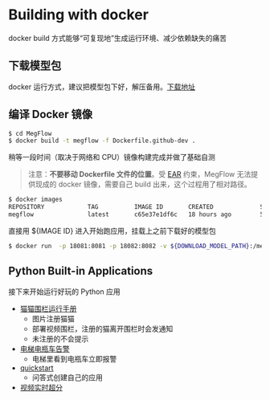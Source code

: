 # Building with docker

docker build 方式能够“可复现地”生成运行环境、减少依赖缺失的痛苦

## 下载模型包
docker 运行方式，建议把模型包下好，解压备用。[下载地址](../download-models.zh.md)

## 编译 Docker 镜像

```bash
$ cd MegFlow
$ docker build -t megflow -f Dockerfile.github-dev .
```
稍等一段时间（取决于网络和 CPU）镜像构建完成并做了基础自测
> 注意：**不要移动 Dockerfile 文件的位置**。受 [EAR](https://www.federalregister.gov/documents/2019/10/09/2019-22210/addition-of-certain-entities-to-the-entity-list) 约束，MegFlow 无法提供现成的 docker 镜像，需要自己 build 出来，这个过程用了相对路径。
```bash
$ docker images
REPOSITORY            TAG          IMAGE ID       CREATED             SIZE
megflow               latest       c65e37e1df6c   18 hours ago        5.05GB
```
直接用 ${IMAGE ID} 进入开始跑应用，挂载上之前下载好的模型包
```bash
$ docker run  -p 18081:8081 -p 18082:8082 -v ${DOWNLOAD_MODEL_PATH}:/megflow-runspace/flow-python/examples/models -i -t  c65e37e1df6c /bin/bash
```

## Python Built-in Applications

接下来开始运行好玩的 Python 应用

* [猫猫围栏运行手册](https://github.com/MegEngine/MegFlow/tree/master/flow-python/examples/application/cat_finder)
   * 图片注册猫猫
   * 部署视频围栏，注册的猫离开围栏时会发通知
   * 未注册的不会提示
* [电梯电瓶车告警](https://github.com/MegEngine/MegFlow/tree/master/flow-python/examples/application/electric_bicycle)
   * 电梯里看到电瓶车立即报警
* [quickstart](../03-how-to-add-my-service/01-quickstart.zh.md)
   *  问答式创建自己的应用
* [视频实时超分](https://github.com/MegEngine/MegFlow/tree/master/flow-python/examples/application/video_super_resolution)

